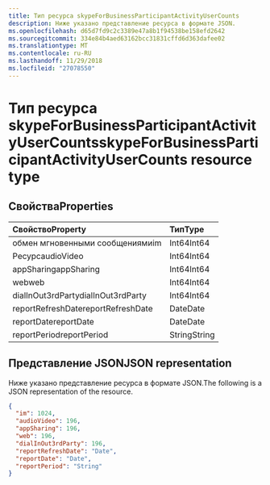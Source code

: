 ```yaml
---
title: Тип ресурса skypeForBusinessParticipantActivityUserCounts
description: Ниже указано представление ресурса в формате JSON.
ms.openlocfilehash: d65d7fd9c2c3389e47a8b1f94538be158efd2642
ms.sourcegitcommit: 334e84b4aed63162bcc31831cffd6d363dafee02
ms.translationtype: MT
ms.contentlocale: ru-RU
ms.lasthandoff: 11/29/2018
ms.locfileid: "27078550"
---
```

# <a name="skypeforbusinessparticipantactivityusercounts-resource-type"></a><span data-ttu-id="0767b-103">Тип ресурса skypeForBusinessParticipantActivityUserCounts</span><span class="sxs-lookup"><span data-stu-id="0767b-103">skypeForBusinessParticipantActivityUserCounts resource type</span></span>

## <a name="properties"></a><span data-ttu-id="0767b-104">Свойства</span><span class="sxs-lookup"><span data-stu-id="0767b-104">Properties</span></span>

| <span data-ttu-id="0767b-105">Свойство</span><span class="sxs-lookup"><span data-stu-id="0767b-105">Property</span></span>          | <span data-ttu-id="0767b-106">Тип</span><span class="sxs-lookup"><span data-stu-id="0767b-106">Type</span></span>   |
| :---------------- | :----- |
| <span data-ttu-id="0767b-107">обмен мгновенными сообщениями</span><span class="sxs-lookup"><span data-stu-id="0767b-107">im</span></span>                | <span data-ttu-id="0767b-108">Int64</span><span class="sxs-lookup"><span data-stu-id="0767b-108">Int64</span></span>  |
| <span data-ttu-id="0767b-109">Ресурс</span><span class="sxs-lookup"><span data-stu-id="0767b-109">audioVideo</span></span>        | <span data-ttu-id="0767b-110">Int64</span><span class="sxs-lookup"><span data-stu-id="0767b-110">Int64</span></span>  |
| <span data-ttu-id="0767b-111">appSharing</span><span class="sxs-lookup"><span data-stu-id="0767b-111">appSharing</span></span>        | <span data-ttu-id="0767b-112">Int64</span><span class="sxs-lookup"><span data-stu-id="0767b-112">Int64</span></span>  |
| <span data-ttu-id="0767b-113">web</span><span class="sxs-lookup"><span data-stu-id="0767b-113">web</span></span>               | <span data-ttu-id="0767b-114">Int64</span><span class="sxs-lookup"><span data-stu-id="0767b-114">Int64</span></span>  |
| <span data-ttu-id="0767b-115">dialInOut3rdParty</span><span class="sxs-lookup"><span data-stu-id="0767b-115">dialInOut3rdParty</span></span> | <span data-ttu-id="0767b-116">Int64</span><span class="sxs-lookup"><span data-stu-id="0767b-116">Int64</span></span>  |
| <span data-ttu-id="0767b-117">reportRefreshDate</span><span class="sxs-lookup"><span data-stu-id="0767b-117">reportRefreshDate</span></span> | <span data-ttu-id="0767b-118">Date</span><span class="sxs-lookup"><span data-stu-id="0767b-118">Date</span></span>   |
| <span data-ttu-id="0767b-119">reportDate</span><span class="sxs-lookup"><span data-stu-id="0767b-119">reportDate</span></span>        | <span data-ttu-id="0767b-120">Date</span><span class="sxs-lookup"><span data-stu-id="0767b-120">Date</span></span>   |
| <span data-ttu-id="0767b-121">reportPeriod</span><span class="sxs-lookup"><span data-stu-id="0767b-121">reportPeriod</span></span>      | <span data-ttu-id="0767b-122">String</span><span class="sxs-lookup"><span data-stu-id="0767b-122">String</span></span> |

## <a name="json-representation"></a><span data-ttu-id="0767b-123">Представление JSON</span><span class="sxs-lookup"><span data-stu-id="0767b-123">JSON representation</span></span>

<span data-ttu-id="0767b-124">Ниже указано представление ресурса в формате JSON.</span><span class="sxs-lookup"><span data-stu-id="0767b-124">The following is a JSON representation of the resource.</span></span>

<!-- {
  "blockType": "resource",
  "@odata.type": "microsoft.graph.skypeForBusinessParticipantActivityUserCounts"
} -->

```json
{
  "im": 1024, 
  "audioVideo": 196, 
  "appSharing": 196, 
  "web": 196, 
  "dialInOut3rdParty": 196, 
  "reportRefreshDate": "Date", 
  "reportDate": "Date", 
  "reportPeriod": "String"
}
```
